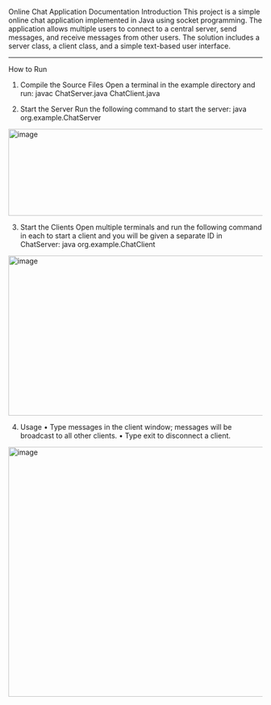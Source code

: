 Online Chat Application Documentation
Introduction
This project is a simple online chat application implemented in Java using socket programming. The application allows multiple users to connect to a central server, send messages, and receive messages from other users. The solution includes a server class, a client class, and a simple text-based user interface.
________________________________________
How to Run
1. Compile the Source Files
Open a terminal in the example directory and run:
  javac ChatServer.java ChatClient.java

2. Start the Server
Run the following command to start the server:
java org.example.ChatServer
 

<img width="975" height="172" alt="image" src="https://github.com/user-attachments/assets/252f1c92-3038-4f93-b4ed-b50d539a30b3" />




3. Start the Clients
Open multiple terminals and run the following command in each to start a client and you will be given a separate ID in ChatServer:
java org.example.ChatClient
<img width="597" height="317" alt="image" src="https://github.com/user-attachments/assets/c21b19b0-fa5d-42fa-91a0-9f8164200608" />











4. Usage
•	Type messages in the client window; messages will be broadcast to all other clients.
•	Type exit to disconnect a client.
 <img width="935" height="495" alt="image" src="https://github.com/user-attachments/assets/a6a8d6d0-d02f-4894-b8ef-f42fd5cb75b6" />


